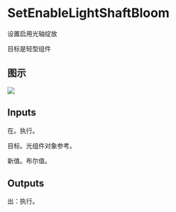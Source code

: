 # SetEnableLightShaftBloom

设置启用光轴绽放

目标是轻型组件

## 图示

![]($-20221218-20342005.png)

## Inputs

在。执行。

目标。光组件对象参考。

新值。布尔值。  

## Outputs

出：执行。
